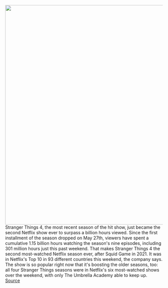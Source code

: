 <img src='https://cdn.vox-cdn.com/thumbor/fJ7XuFFOP7eXsOsGm_A9_wiurmI=/0x0:3840x1920/1200x800/filters:focal(1613x653:2227x1267)/cdn.vox-cdn.com/uploads/chorus_image/image/71048611/StrangerThings_StrangerThings4_8_00_38_25_06_R.0.jpeg' width='700px' /><br/>
Stranger Things 4, the most recent season of the hit show, just became the second Netflix show ever to surpass a billion hours viewed. Since the first installment of the season dropped on May 27th, viewers have spent a cumulative 1.15 billion hours watching the season's nine episodes, including 301 million hours just this past weekend. That makes Stranger Things 4 the second most-watched Netflix season ever, after Squid Game in 2021. It was in Netflix's Top 10 in 93 different countries this weekend, the company says. The show is so popular right now that it's boosting the older seasons, too: all four Stranger Things seasons were in Netflix's six most-watched shows over the weekend, with only The Umbrella Academy able to keep up.
<a href='https://www.theverge.com/2022/7/5/23195675/stranger-things-4-popularity-netflix-billion-hours'> Source <a/>